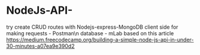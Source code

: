# NodeJs-API-
try create CRUD routes with Nodejs-express-MongoDB
client side for making requests - Postman\n
database - mLab
based on this article
https://medium.freecodecamp.org/building-a-simple-node-js-api-in-under-30-minutes-a07ea9e390d2

